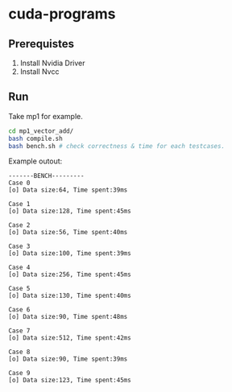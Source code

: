 # cuda-programs

## Prerequistes
1. Install Nvidia Driver
2. Install Nvcc 

## Run
Take mp1 for example. 
```bash
cd mp1_vector_add/
bash compile.sh 
bash bench.sh # check correctness & time for each testcases.
```

Example outout:
```
-------BENCH---------
Case 0
[o] Data size:64, Time spent:39ms

Case 1
[o] Data size:128, Time spent:45ms

Case 2
[o] Data size:56, Time spent:40ms

Case 3
[o] Data size:100, Time spent:39ms

Case 4
[o] Data size:256, Time spent:45ms

Case 5
[o] Data size:130, Time spent:40ms

Case 6
[o] Data size:90, Time spent:48ms

Case 7
[o] Data size:512, Time spent:42ms

Case 8
[o] Data size:90, Time spent:39ms

Case 9
[o] Data size:123, Time spent:45ms
```
